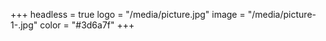 +++
headless = true
logo = "/media/picture.jpg"
image = "/media/picture-1-.jpg"
color = "#3d6a7f"
+++
